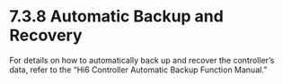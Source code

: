 ﻿# 7.3.8 Automatic Backup and Recovery

For details on how to automatically back up and recover the controller’s data, refer to the “Hi6 Controller Automatic Backup Function Manual.”

